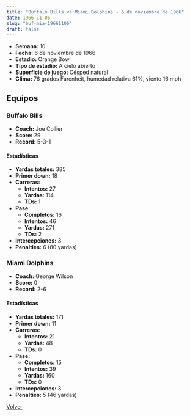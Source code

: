 ```yaml
---
title: "Buffalo Bills vs Miami Dolphins - 6 de noviembre de 1966"
date: 1966-11-06
slug: "buf-mia-19661106"
draft: false
---
```


- **Semana:** 10
- **Fecha:** 6 de noviembre de 1966
- **Estadio:** Orange Bowl
- **Tipo de estadio:** A cielo abierto
- **Superficie de juego:** Césped natural
- **Clima:** 76 grados Farenheit, humedad relativa 61%, viento 16 mph

## Equipos


### Buffalo Bills
* **Coach:** Joe Collier
* **Score:** 29
* **Record:** 5-3-1
#### Estadísticas
* **Yardas totales:** 385
* **Primer down:** 18
* **Carreras:**
  * **Intentos:** 27
  * **Yardas:** 114
  * **TDs:** 1
* **Pase:**
  * **Completos:** 16
  * **Intentos:** 46
  * **Yardas:** 271
  * **TDs:** 2
* **Intercepciones:** 3
* **Penalties:** 6 (80 yardas)

### Miami Dolphins
* **Coach:** George Wilson
* **Score:** 0
* **Record:** 2-6
#### Estadísticas
* **Yardas totales:** 171
* **Primer down:** 11
* **Carreras:**
  * **Intentos:** 21
  * **Yardas:** 48
  * **TDs:** 0
* **Pase:**
  * **Completos:** 15
  * **Intentos:** 39
  * **Yardas:** 160
  * **TDs:** 0
* **Intercepciones:** 3
* **Penalties:** 5 (46 yardas)


[Volver](/historia/1966)
